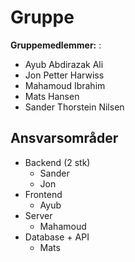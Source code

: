 # Gruppe

**Gruppemedlemmer:**
: 
* Ayub Abdirazak Ali
* Jon Petter Harwiss
* Mahamoud Ibrahim
* Mats Hansen
* Sander Thorstein Nilsen

## Ansvarsområder

* Backend (2 stk)
  * Sander
  * Jon
* Frontend
  * Ayub
* Server
  * Mahamoud
* Database + API
  * Mats 



